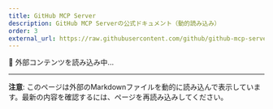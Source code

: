 ```yaml
---
title: GitHub MCP Server
description: GitHub MCP Serverの公式ドキュメント（動的読み込み）
order: 3
external_url: https://raw.githubusercontent.com/github/github-mcp-server/refs/heads/main/README.md
---
```


<div id="external-content-loading">
  <p>📄 外部コンテンツを読み込み中...</p>
</div>

<div id="external-content" style="display: none;"></div>

<div id="external-content-error" style="display: none;">
  <p>❌ コンテンツの読み込みに失敗しました。</p>
  <p><a href="{{ page.external_url }}" target="_blank">元のファイルを直接表示 ↗</a></p>
</div>

<script>
// 外部Markdownコンテンツを動的に読み込む
async function loadExternalContent() {
  const loadingDiv = document.getElementById('external-content-loading');
  const contentDiv = document.getElementById('external-content');
  const errorDiv = document.getElementById('external-content-error');
  
  try {
    // CORSプロキシを使用して外部コンテンツを取得
    const proxyUrl = 'https://api.allorigins.win/raw?url=';
    const targetUrl = '{{ page.external_url }}';
    const response = await fetch(proxyUrl + encodeURIComponent(targetUrl));
    
    if (!response.ok) {
      throw new Error('Network response was not ok');
    }
    
    const markdownContent = await response.text();
    
    // 簡単なMarkdown → HTMLの変換（基本的なもののみ）
    let htmlContent = markdownContent
      .replace(/^# (.*$)/gim, '<h1>$1</h1>')
      .replace(/^## (.*$)/gim, '<h2>$1</h2>')
      .replace(/^### (.*$)/gim, '<h3>$1</h3>')
      .replace(/^#### (.*$)/gim, '<h4>$1</h4>')
      .replace(/\*\*(.*?)\*\*/g, '<strong>$1</strong>')
      .replace(/\*(.*?)\*/g, '<em>$1</em>')
      .replace(/`(.*?)`/g, '<code>$1</code>')
      .replace(/^\* (.*$)/gim, '<li>$1</li>')
      .replace(/(<li>.*<\/li>)/s, '<ul>$1</ul>')
      .replace(/\n\n/g, '</p><p>')
      .replace(/^(?!<[hul])/gm, '<p>')
      .replace(/$(?![hul>])/gm, '</p>');
    
    // 更新日時を追加
    const updateTime = new Date().toLocaleString('ja-JP');
    htmlContent = `
      <div style="background: #f6f8fa; padding: 10px; border-radius: 5px; margin-bottom: 20px;">
        <small>🔄 最終更新: ${updateTime} | 
        <a href="${targetUrl}" target="_blank">元のファイル ↗</a></small>
      </div>
      ${htmlContent}
    `;
    
    loadingDiv.style.display = 'none';
    contentDiv.innerHTML = htmlContent;
    contentDiv.style.display = 'block';
    
  } catch (error) {
    console.error('Error loading external content:', error);
    loadingDiv.style.display = 'none';
    errorDiv.style.display = 'block';
  }
}

// ページ読み込み後に実行
document.addEventListener('DOMContentLoaded', loadExternalContent);
</script>

---

**注意**: このページは外部のMarkdownファイルを動的に読み込んで表示しています。最新の内容を確認するには、ページを再読み込みしてください。

